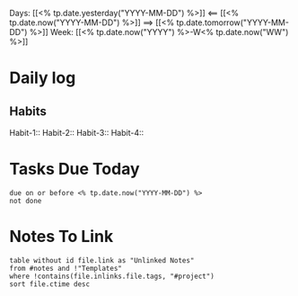 Days: [[<% tp.date.yesterday("YYYY-MM-DD") %>]] <== [[<% tp.date.now("YYYY-MM-DD") %>]] ==> [[<% tp.date.tomorrow("YYYY-MM-DD") %>]]
Week: [[<% tp.date.now("YYYY") %>-W<% tp.date.now("WW") %>]] 

# Daily log











## Habits
Habit-1::
Habit-2::
Habit-3:: 
Habit-4:: 



# Tasks Due Today

```tasks
due on or before <% tp.date.now("YYYY-MM-DD") %>
not done
```


# Notes To Link

```dataview
table without id file.link as "Unlinked Notes"
from #notes and !"Templates"
where !contains(file.inlinks.file.tags, "#project")
sort file.ctime desc
```

